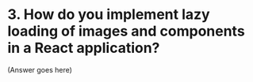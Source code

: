 # 3. How do you implement lazy loading of images and components in a React application?

(Answer goes here)
